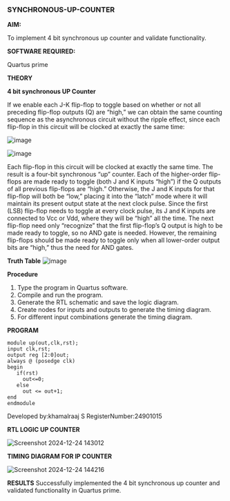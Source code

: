 ### SYNCHRONOUS-UP-COUNTER

**AIM:**

To implement 4 bit synchronous up counter and validate functionality.

**SOFTWARE REQUIRED:**

Quartus prime

**THEORY**

**4 bit synchronous UP Counter**

If we enable each J-K flip-flop to toggle based on whether or not all preceding flip-flop outputs (Q) are “high,” we can obtain the same counting sequence as the asynchronous circuit without the ripple effect, since each flip-flop in this circuit will be clocked at exactly the same time:

![image](https://github.com/naavaneetha/SYNCHRONOUS-UP-COUNTER/assets/154305477/d5db3fa0-e413-404c-b80e-b2f39d82e7e8)


![image](https://github.com/naavaneetha/SYNCHRONOUS-UP-COUNTER/assets/154305477/52cb61eb-d04b-442d-810c-31185a68410b)

Each flip-flop in this circuit will be clocked at exactly the same time.
The result is a four-bit synchronous “up” counter. Each of the higher-order flip-flops are made ready to toggle (both J and K inputs “high”) if the Q outputs of all previous flip-flops are “high.”
Otherwise, the J and K inputs for that flip-flop will both be “low,” placing it into the “latch” mode where it will maintain its present output state at the next clock pulse.
Since the first (LSB) flip-flop needs to toggle at every clock pulse, its J and K inputs are connected to Vcc or Vdd, where they will be “high” all the time.
The next flip-flop need only “recognize” that the first flip-flop’s Q output is high to be made ready to toggle, so no AND gate is needed.
However, the remaining flip-flops should be made ready to toggle only when all lower-order output bits are “high,” thus the need for AND gates.

**Truth Table**
![image](https://github.com/user-attachments/assets/6eb1ff15-801e-425f-8bdb-6614d91ab697)

**Procedure**

1. Type the program in Quartus software.
2. Compile and run the program.
3. Generate the RTL schematic and save the logic diagram.
4. Create nodes for inputs and outputs to generate the timing diagram.
5. For different input combinations generate the timing diagram.


**PROGRAM**
```
module up(out,clk,rst);
input clk,rst;
output reg [2:0]out;
always @ (posedge clk)
begin
   if(rst)
     out<=0;
   else 
     out <= out+1;
end
endmodule

```
Developed by:khamalraaj S RegisterNumber:24901015


**RTL LOGIC UP COUNTER**

![Screenshot 2024-12-24 143012](https://github.com/user-attachments/assets/dc958cdf-b6b7-448a-824d-0d24f10a84ab)

**TIMING DIAGRAM FOR IP COUNTER**

![Screenshot 2024-12-24 144216](https://github.com/user-attachments/assets/d4ae7b29-818b-44ea-96c6-08577e4cecba)

**RESULTS**
Successfully implemented the 4 bit synchronous up counter and validated functionality in Quartus prime.
